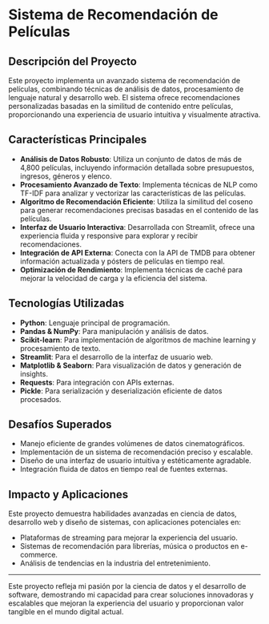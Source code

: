 # Sistema de Recomendación de Películas

## Descripción del Proyecto

Este proyecto implementa un avanzado sistema de recomendación de películas, combinando técnicas de análisis de datos, procesamiento de lenguaje natural y desarrollo web. El sistema ofrece recomendaciones personalizadas basadas en la similitud de contenido entre películas, proporcionando una experiencia de usuario intuitiva y visualmente atractiva.

## Características Principales

- **Análisis de Datos Robusto**: Utiliza un conjunto de datos de más de 4,800 películas, incluyendo información detallada sobre presupuestos, ingresos, géneros y elenco.
- **Procesamiento Avanzado de Texto**: Implementa técnicas de NLP como TF-IDF para analizar y vectorizar las características de las películas.
- **Algoritmo de Recomendación Eficiente**: Utiliza la similitud del coseno para generar recomendaciones precisas basadas en el contenido de las películas.
- **Interfaz de Usuario Interactiva**: Desarrollada con Streamlit, ofrece una experiencia fluida y responsive para explorar y recibir recomendaciones.
- **Integración de API Externa**: Conecta con la API de TMDB para obtener información actualizada y pósters de películas en tiempo real.
- **Optimización de Rendimiento**: Implementa técnicas de caché para mejorar la velocidad de carga y la eficiencia del sistema.

## Tecnologías Utilizadas

- **Python**: Lenguaje principal de programación.
- **Pandas & NumPy**: Para manipulación y análisis de datos.
- **Scikit-learn**: Para implementación de algoritmos de machine learning y procesamiento de texto.
- **Streamlit**: Para el desarrollo de la interfaz de usuario web.
- **Matplotlib & Seaborn**: Para visualización de datos y generación de insights.
- **Requests**: Para integración con APIs externas.
- **Pickle**: Para serialización y deserialización eficiente de datos procesados.

## Desafíos Superados

- Manejo eficiente de grandes volúmenes de datos cinematográficos.
- Implementación de un sistema de recomendación preciso y escalable.
- Diseño de una interfaz de usuario intuitiva y estéticamente agradable.
- Integración fluida de datos en tiempo real de fuentes externas.

## Impacto y Aplicaciones

Este proyecto demuestra habilidades avanzadas en ciencia de datos, desarrollo web y diseño de sistemas, con aplicaciones potenciales en:

- Plataformas de streaming para mejorar la experiencia del usuario.
- Sistemas de recomendación para librerías, música o productos en e-commerce.
- Análisis de tendencias en la industria del entretenimiento.

---

Este proyecto refleja mi pasión por la ciencia de datos y el desarrollo de software, demostrando mi capacidad para crear soluciones innovadoras y escalables que mejoran la experiencia del usuario y proporcionan valor tangible en el mundo digital actual.
